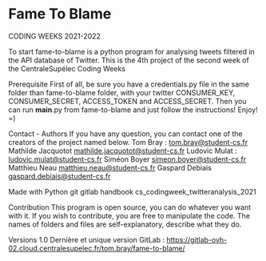 # Fame To Blame
CODING WEEKS 2021-2022


To start
fame-to-blame is a python program for analysing tweets filtered in the API database of Twitter. This is the 4th project of the second week of the CentraleSupélec Coding Weeks


Prerequisite
First of all, be sure you have a credentials.py file in the same folder than fame-to-blame folder, with your twitter CONSUMER_KEY, CONSUMER_SECRET, ACCESS_TOKEN and ACCESS_SECRET.
Then you can run __main__.py from fame-to-blame and just follow the instructions!
Enjoy! =)


Contact - Authors
If you have any question, you can contact one of the creators of the project named below.
Tom Bray :          tom.bray@student-cs.fr
Mathilde Jacquotot  mathilde.jacquotot@student-cs.fr
Ludovic Mulat :     ludovic.mulat@student-cs.fr
Siméon Boyer        simeon.boyer@student-cs.fr
Matthieu Neau       matthieu.neau@student-cs.fr
Gaspard Debiais     gaspard.debiais@student-cs.fr


Made with
Python
git
gitlab
handbook cs_codingweek_twitteranalysis_2021


Contribution
This program is open source, you can do whatever you want with it.
If you wish to contribute, you are free to manipulate the code. The names of folders and files are self-explanatory, describe what they do.


Versions
1.0 Dernière et unique version
GitLab : https://gitlab-ovh-02.cloud.centralesupelec.fr/tom.bray/fame-to-blame/